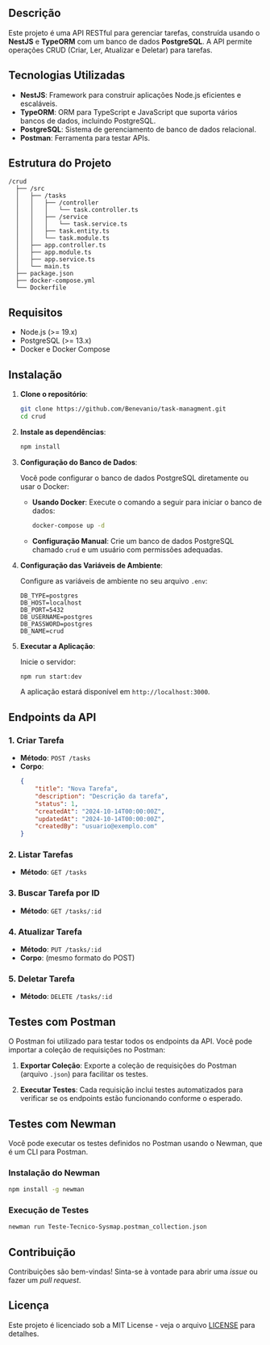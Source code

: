 ## Descrição

Este projeto é uma API RESTful para gerenciar tarefas, construída usando o **NestJS** e **TypeORM** com um banco de dados **PostgreSQL**. A API permite operações CRUD (Criar, Ler, Atualizar e Deletar) para tarefas.

## Tecnologias Utilizadas

- **NestJS**: Framework para construir aplicações Node.js eficientes e escaláveis.
- **TypeORM**: ORM para TypeScript e JavaScript que suporta vários bancos de dados, incluindo PostgreSQL.
- **PostgreSQL**: Sistema de gerenciamento de banco de dados relacional.
- **Postman**: Ferramenta para testar APIs.

## Estrutura do Projeto

```
/crud
  ├── /src
  │   ├── /tasks
  │   │   ├── /controller
  │   │   │   └── task.controller.ts
  │   │   ├── /service
  │   │   │   └── task.service.ts
  │   │   ├── task.entity.ts
  │   │   └── task.module.ts
  │   ├── app.controller.ts
  │   ├── app.module.ts
  │   ├── app.service.ts
  │   └── main.ts
  ├── package.json
  ├── docker-compose.yml
  └── Dockerfile
```

## Requisitos

- Node.js (>= 19.x)
- PostgreSQL (>= 13.x)
- Docker e Docker Compose 

## Instalação

1. **Clone o repositório**:

   ```bash
   git clone https://github.com/Benevanio/task-managment.git
   cd crud
   ```

2. **Instale as dependências**:

   ```bash
   npm install
   ```

3. **Configuração do Banco de Dados**:

   Você pode configurar o banco de dados PostgreSQL diretamente ou usar o Docker:

   - **Usando Docker**:
     Execute o comando a seguir para iniciar o banco de dados:

     ```bash
     docker-compose up -d
     ```

   - **Configuração Manual**:
     Crie um banco de dados PostgreSQL chamado `crud` e um usuário com permissões adequadas.

4. **Configuração das Variáveis de Ambiente**:

   Configure as variáveis de ambiente no seu arquivo `.env`:

   ```plaintext
   DB_TYPE=postgres
   DB_HOST=localhost
   DB_PORT=5432
   DB_USERNAME=postgres
   DB_PASSWORD=postgres
   DB_NAME=crud
   ```

5. **Executar a Aplicação**:

   Inicie o servidor:

   ```bash
   npm run start:dev
   ```

   A aplicação estará disponível em `http://localhost:3000`.

## Endpoints da API

### 1. **Criar Tarefa**

- **Método**: `POST /tasks`
- **Corpo**:
  ```json
  {
      "title": "Nova Tarefa",
      "description": "Descrição da tarefa",
      "status": 1,
      "createdAt": "2024-10-14T00:00:00Z",
      "updatedAt": "2024-10-14T00:00:00Z",
      "createdBy": "usuario@exemplo.com"
  }
  ```

### 2. **Listar Tarefas**

- **Método**: `GET /tasks`

### 3. **Buscar Tarefa por ID**

- **Método**: `GET /tasks/:id`

### 4. **Atualizar Tarefa**

- **Método**: `PUT /tasks/:id`
- **Corpo**: (mesmo formato do POST)

### 5. **Deletar Tarefa**

- **Método**: `DELETE /tasks/:id`

## Testes com Postman

O Postman foi utilizado para testar todos os endpoints da API. Você pode importar a coleção de requisições no Postman:

1. **Exportar Coleção**: 
   Exporte a coleção de requisições do Postman (arquivo `.json`) para facilitar os testes.

2. **Executar Testes**:
   Cada requisição inclui testes automatizados para verificar se os endpoints estão funcionando conforme o esperado.

## Testes com Newman

Você pode executar os testes definidos no Postman usando o Newman, que é um CLI para Postman.

### Instalação do Newman

```bash
npm install -g newman
```

### Execução de Testes

```bash
newman run Teste-Tecnico-Sysmap.postman_collection.json
```

## Contribuição

Contribuições são bem-vindas! Sinta-se à vontade para abrir uma *issue* ou fazer um *pull request*.

## Licença

Este projeto é licenciado sob a MIT License - veja o arquivo [LICENSE](LICENSE) para detalhes.
